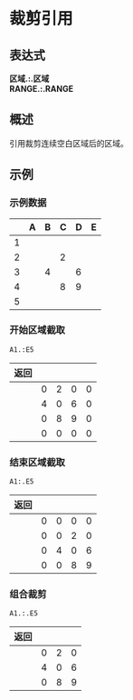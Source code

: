 # 裁剪引用

## 表达式

**区域.:.区域**  
**RANGE.:.RANGE**

## 概述

引用裁剪连续空白区域后的区域。

## 示例

### 示例数据

|     | A   | B   | C   | D   | E   |
| --- | --- | --- | --- | --- | --- |
| 1   |     |     |     |     |     |
| 2   |     |     | 2   |     |     |
| 3   |     | 4   |     | 6   |     |
| 4   |     |     | 8   | 9   |     |
| 5   |     |     |     |     |     |

### 开始区域截取

```excel
A1.:E5
```

| 返回 |     |     |     |     |
| ---- | --- | --- | --- | --- |
|      | 0   | 2   | 0   | 0   |
|      | 4   | 0   | 6   | 0   |
|      | 0   | 8   | 9   | 0   |
|      | 0   | 0   | 0   | 0   |

### 结束区域截取

```excel
A1:.E5
```

| 返回 |     |     |     |     |
| ---- | --- | --- | --- | --- |
|      | 0   | 0   | 0   | 0   |
|      | 0   | 0   | 2   | 0   |
|      | 0   | 4   | 0   | 6   |
|      | 0   | 0   | 8   | 9   |

### 组合裁剪

```excel
A1.:.E5
```

| 返回 |     |     |     |
| ---- | --- | --- | --- |
|      | 0   | 2   | 0   |
|      | 4   | 0   | 6   |
|      | 0   | 8   | 9   |
